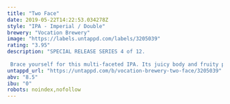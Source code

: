 ```yaml
---
title: "Two Face"
date: 2019-05-22T14:22:53.034278Z
style: "IPA - Imperial / Double"
brewery: "Vocation Brewery"
image: "https://labels.untappd.com/labels/3205039"
rating: "3.95"
description: "SPECIAL RELEASE SERIES 4 of 12.  Brace yourself for this multi-faceted IPA. Its juicy body and fruity profile of peaches and citrus are delivered by Galaxy and Simcoe hops, whilst Columbus hops bring a dank and resinous aroma. Don’t be fooled by its juicy taste, this double IPA bites back."
untappd_url: "https://untappd.com/b/vocation-brewery-two-face/3205039"
abv: "8.5"
ibu: "0"
robots: noindex,nofollow
---
```

